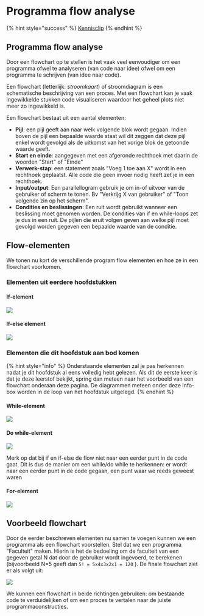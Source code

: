 # Programma flow analyse

{% hint style="success" %}
[Kennisclip](https://youtu.be/004pN5a0dBc)
{% endhint %}

## Programma flow analyse

Door een flowchart op te stellen is het vaak veel eenvoudiger om een programma ofwel te analyseren \(van code naar idee\) ofwel om een programma te schrijven \(van idee naar code\).

Een flowchart \(letterlijk: _stroomkaart_\) of stroomdiagram is een schematische beschrijving van een proces. Met een flowchart kan je vaak ingewikkelde stukken code visualiseren waardoor het geheel plots niet meer zo ingewikkeld is.

Een flowchart bestaat uit een aantal elementen:

* **Pijl**: een pijl geeft aan naar welk volgende blok wordt gegaan. Indien boven de pijl een bepaalde waarde staat wil dit zeggen dat deze pijl enkel wordt gevolgd als de uitkomst van het vorige blok de getoonde waarde geeft.
* **Start en einde**: aangegeven met een afgeronde rechthoek met daarin de woorden "Start" of "Einde"
* **Verwerk-stap**: een statement zoals "Voeg 1 toe aan X" wordt in een rechthoek geplaatst. Alle code die geen invoer nodig heeft zet je in een rechthoek.
* **Input/output**: Een parallellogram gebruik je om in-of uitvoer van de gebruiker of scherm te tonen. Bv "Verkrijg X van gebruiker" of "Toon volgende zin op het scherm".
* **Condities en beslissingen**: Een ruit wordt gebruikt wanneer een beslissing moet genomen worden. De condities van if en while-loops zet je dus in een ruit. De pijlen die eruit volgen geven aan welke pijl moet gevolgd worden gegeven een bepaalde waarde van de conditie.

## Flow-elementen

We tonen nu kort de verschillende program flow elementen en hoe ze in een flowchart voorkomen.

### Elementen uit eerdere hoofdstukken

#### If-element

![](../../.gitbook/assets/if%20%282%29.png)

#### If-else element

![](../../.gitbook/assets/ifelse%20%282%29.png)

### Elementen die dit hoofdstuk aan bod komen

{% hint style="info" %}
Onderstaande elementen zal je pas herkennen nadat je dit hoofdstuk al eens volledig hebt gelezen. Als dit de eerste keer is dat je deze leerstof bekijkt, spring dan meteen naar het voorbeeld van een flowchart onderaan deze pagina. De diagrammen meteen onder deze info-box worden in de loop van het hoofdstuk uitgelegd.
{% endhint %}

#### While-element

![](../../.gitbook/assets/while%20%283%29.png)

#### Do while-element

![](../../.gitbook/assets/dowhile%20%282%29.png)

Merk op dat bij if en if-else de flow niet naar een eerder punt in de code gaat. Dit is dus de manier om een while/do while te herkennen: er wordt naar een eerder punt in de code gegaan, een punt waar we reeds geweest waren

#### For-element

![](../../.gitbook/assets/for%20%283%29.png)

## Voorbeeld flowchart

Door de eerder beschreven elementen nu samen te voegen kunnen we een programma als een flowchart voorstellen. Stel dat we een programma "Faculteit" maken. Hierin is het de bedoeling om de faculteit van een gegeven getal N dat door de gebruiker wordt ingevoerd, te berekenen \(bijvoorbeeld N=5 geeft dan `5! = 5x4x3x2x1 = 120` \). De finale flowchart ziet er als volgt uit:

![](../../.gitbook/assets/fullflow%20%282%29.png)

We kunnen een flowchart in beide richtingen gebruiken: om bestaande code te verduidelijken of om een proces te vertalen naar de juiste programmaconstructies.

